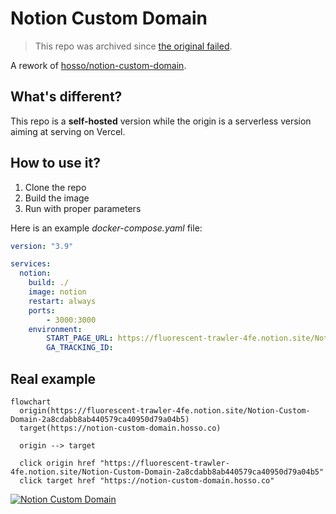 # Notion Custom Domain

> This repo was archived since [the original failed](hosso/notion-custom-domain#17).

A rework of [hosso/notion-custom-domain](https://github.com/hosso/notion-custom-domain).

## What's different?

This repo is a **self-hosted** version while the origin is a serverless version
aiming at serving on Vercel.

## How to use it?

1. Clone the repo
2. Build the image
3. Run with proper parameters

Here is an example *docker-compose.yaml* file:

```yaml
version: "3.9"

services:
  notion:
    build: ./
    image: notion
    restart: always
    ports:
        - 3000:3000
    environment:
        START_PAGE_URL: https://fluorescent-trawler-4fe.notion.site/Notion-Custom-Domain-2a8cdabb8ab440579ca40950d79a04b5
        GA_TRACKING_ID:
```

## Real example

```mermaid
flowchart
  origin(https://fluorescent-trawler-4fe.notion.site/Notion-Custom-Domain-2a8cdabb8ab440579ca40950d79a04b5)
  target(https://notion-custom-domain.hosso.co)

  origin --> target

  click origin href "https://fluorescent-trawler-4fe.notion.site/Notion-Custom-Domain-2a8cdabb8ab440579ca40950d79a04b5"
  click target href "https://notion-custom-domain.hosso.co"
```

[![Notion Custom Domain](https://user-images.githubusercontent.com/19500280/93695277-d99aa400-fb4f-11ea-8e82-5c431110ce19.png)](https://notion-custom-domain.hosso.co)
